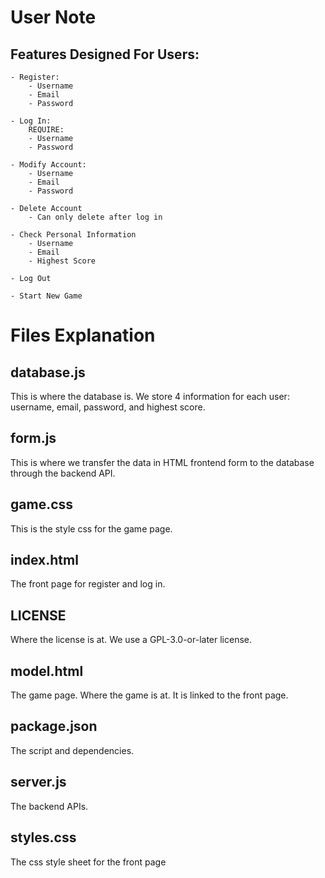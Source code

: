 # User Note

## Features Designed For Users:
    - Register:
        - Username
        - Email
        - Password

    - Log In:
        REQUIRE:
        - Username
        - Password

    - Modify Account:
        - Username
        - Email
        - Password
    
    - Delete Account
        - Can only delete after log in
    
    - Check Personal Information
        - Username
        - Email
        - Highest Score
    
    - Log Out
    
    - Start New Game

# Files Explanation

## database.js
This is where the database is. We store 4 information for each user: username, email, password, and highest score.

## form.js
This is where we transfer the data in HTML frontend form to the database through the backend API.

## game.css
This is the style css for the game page.

## index.html
The front page for register and log in.

## LICENSE
Where the license is at. We use a GPL-3.0-or-later license.

## model.html
The game page. Where the game is at. It is linked to the front page.

## package.json
The script and dependencies.

## server.js
The backend APIs. 

## styles.css
The css style sheet for the front page


